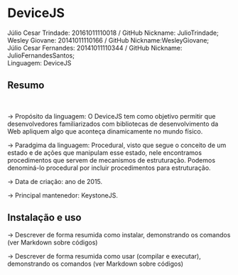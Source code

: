 # DeviceJS

Júlio Cesar Trindade: 20161011110018 / GitHub Nickname: JulioTrindade;<br/>
Wesley Giovane: 20141011110166 / GitHub Nickname:WesleyGiovane;<br/>
Júlio Cesar Fernandes: 20141011110344 / GitHub Nickname: JulioFernandesSantos;<br/>
Linguagem: DeviceJS

<h2> Resumo </h2><br/>

-> Propósito da linguagem: O DeviceJS tem como objetivo permitir que desenvolvedores familiarizados com bibliotecas de desenvolvimento da Web apliquem algo que aconteça dinamicamente no mundo físico.

-> Paradgima da linguagem: Procedural, visto que segue o conceito de um estado e de ações que manipulam esse estado, nele encontramos procedimentos que servem de mecanismos de estruturação. Podemos denominá-lo procedural por incluir procedimentos para estruturação.

-> Data de criação: ano de 2015.

-> Principal mantenedor: KeystoneJS.

<h2> Instalação e uso </h2>

-> Descrever de forma resumida como instalar, demonstrando os comandos (ver Markdown sobre códigos)

-> Descrever de forma resumida como usar (compilar e executar), demonstrando os comandos (ver Markdown sobre códigos)
